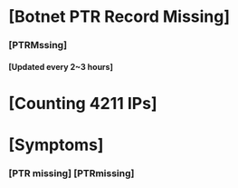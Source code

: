 # [Botnet PTR Record Missing]
### [PTRMssing]
#### [Updated every 2~3 hours]

# [Counting 4211 IPs]

# [Symptoms] 
###   [PTR missing] [PTRmissing]
